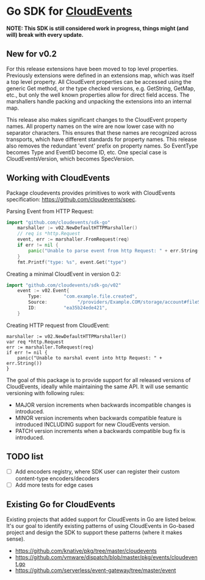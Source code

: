 # Go SDK for [CloudEvents](https://github.com/cloudevents/spec)

**NOTE: This SDK is still considered work in progress, things might (and will) break with every update.**

## New for v0.2
For this release extensions have been moved to top level properties. Previously extensions were defined in an extensions map, which was itself a top level property. All CloudEvent properties can be accessed using the generic Get method, or the type checked versions, e.g. GetString, GetMap, etc., but only the well known properties allow for direct field access. The marshallers handle packing and unpacking the extensions into an internal map.

This release also makes significant changes to the CloudEvent property names. All property names on the wire are now lower case with no separator characters. This ensures that these names are recognized across transports, which have different standards for property names. This release also removes the redundant 'event' prefix on property names. So EventType becomes Type and EventID become ID, etc. One special case is CloudEventsVersion, which becomes SpecVersion. 

## Working with CloudEvents
Package cloudevents provides primitives to work with CloudEvents specification: https://github.com/cloudevents/spec.

Parsing Event from HTTP Request:
```go
import "github.com/cloudevents/sdk-go"
	marshaller := v02.NewDefaultHTTPMarshaller()
	// req is *http.Request
	event, err := marshaller.FromRequest(req)
	if err != nil {
		panic("Unable to parse event from http Request: " + err.String())
	}
	fmt.Printf("type: %s", event.Get("type")
```

Creating a minimal CloudEvent in version 0.2:
```go
import "github.com/cloudevents/sdk-go/v02"
	event := v02.Event{
		Type:        "com.example.file.created",
		Source:           "/providers/Example.COM/storage/account#fileServices/default/{new-file}",
		ID:          "ea35b24ede421",
	}
```

Creating HTTP request from CloudEvent:
```
marshaller := v02.NewDefaultHTTPMarshaller()
var req *http.Request
err := marshaller.ToRequest(req)
if err != nil {
	panic("Unable to marshal event into http Request: " + err.String())
}
```

The goal of this package is to provide support for all released versions of CloudEvents, ideally while maintaining
the same API. It will use semantic versioning with following rules:
* MAJOR version increments when backwards incompatible changes is introduced.
* MINOR version increments when backwards compatible feature is introduced INCLUDING support for new CloudEvents version.
* PATCH version increments when a backwards compatible bug fix is introduced.


## TODO list

- [ ] Add encoders registry, where SDK user can register their custom content-type encoders/decoders
- [ ] Add more tests for edge cases

## Existing Go for CloudEvents

Existing projects that added support for CloudEvents in Go are listed below. It's our goal to identify existing patterns
of using CloudEvents in Go-based project and design the SDK to support these patterns (where it makes sense).
- https://github.com/knative/pkg/tree/master/cloudevents
- https://github.com/vmware/dispatch/blob/master/pkg/events/cloudevent.go
- https://github.com/serverless/event-gateway/tree/master/event
